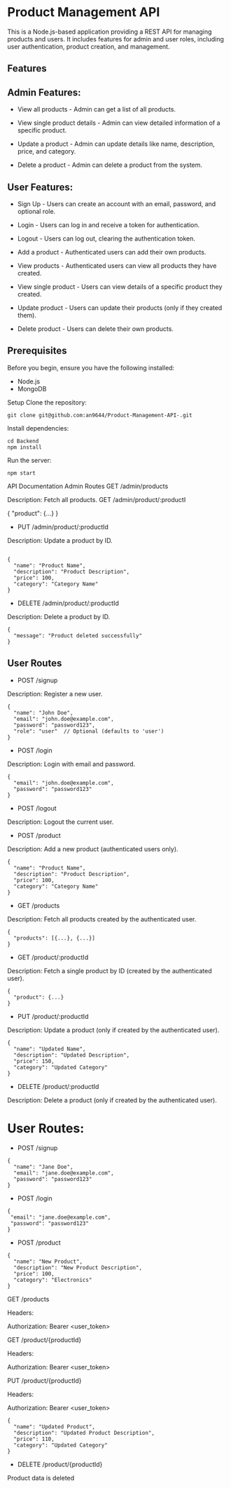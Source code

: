 # Product Management API

This is a Node.js-based application providing a REST API for managing products and users. It includes features for admin and user roles, including user authentication, product creation, and management.

## Features
## Admin Features:
- View all products - Admin can get a list of all products.

- View single product details - Admin can view detailed information of a specific product.

- Update a product - Admin can update details like name, description, price, and category.

- Delete a product - Admin can delete a product from the system.

## User Features:
- Sign Up - Users can create an account with an email, password, and optional role.

- Login - Users can log in and receive a token for authentication.

- Logout - Users can log out, clearing the authentication token.

- Add a product - Authenticated users can add their own products.

- View products - Authenticated users can view all products they have created.

- View single product - Users can view details of a specific product they created.

- Update product - Users can update their products (only if they created them).

- Delete product - Users can delete their own products.

## Prerequisites
Before you begin, ensure you have the following installed:

- Node.js
- MongoDB 

Setup
Clone the repository:
```
git clone git@github.com:an9644/Product-Management-API-.git
```
Install dependencies:
```
cd Backend
npm install
```
Run the server:
```
npm start
```

API Documentation
Admin Routes
GET /admin/products

Description: Fetch all products.
GET /admin/product/:productI

{
  "product": {...}
}

- PUT /admin/product/:productId

Description: Update a product by ID.
```

{
  "name": "Product Name",
  "description": "Product Description",
  "price": 100,
  "category": "Category Name"
}
```
- DELETE /admin/product/:productId

Description: Delete a product by ID.
```
{
  "message": "Product deleted successfully"
}
```

## User Routes

- POST /signup

Description: Register a new user.
```
{
  "name": "John Doe",
  "email": "john.doe@example.com",
  "password": "password123",
  "role": "user"  // Optional (defaults to 'user')
}
```
- POST /login

Description: Login with email and password.
```
{
  "email": "john.doe@example.com",
  "password": "password123"
}
```
- POST /logout

Description: Logout the current user.

- POST /product

Description: Add a new product (authenticated users only).
```
{
  "name": "Product Name",
  "description": "Product Description",
  "price": 100,
  "category": "Category Name"
}
```
- GET /products

Description: Fetch all products created by the authenticated user.
```
{
  "products": [{...}, {...}]
}
```
- GET /product/:productId

Description: Fetch a single product by ID (created by the authenticated user).
```
{
  "product": {...}
}
```
- PUT /product/:productId

Description: Update a product (only if created by the authenticated user).
```
{
  "name": "Updated Name",
  "description": "Updated Description",
  "price": 150,
  "category": "Updated Category"
}
```
- DELETE /product/:productId

Description: Delete a product (only if created by the authenticated user).

# User Routes:
- POST /signup
```
{
  "name": "Jane Doe",
  "email": "jane.doe@example.com",
  "password": "password123"
}
```
- POST /login
 ```
{
  "email": "jane.doe@example.com",
  "password": "password123"
}
```
- POST /product
```
{
  "name": "New Product",
  "description": "New Product Description",
  "price": 100,
  "category": "Electronics"
}
```
GET /products

Headers:

Authorization: Bearer <user_token>

GET /product/{productId}

Headers:

Authorization: Bearer <user_token>

PUT /product/{productId}

Headers:

Authorization: Bearer <user_token>
```
{
  "name": "Updated Product",
  "description": "Updated Product Description",
  "price": 110,
  "category": "Updated Category"
}
```
- DELETE /product/{productId}

Product data is deleted

